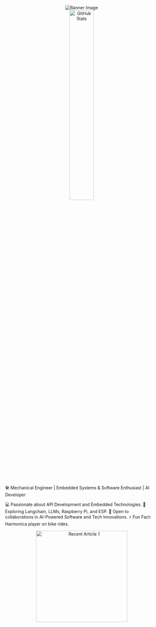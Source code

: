 <div align="center">
  <img src="https://github.com/mdabir1203/mdabir1203/assets/66947064/dc33981c-00bf-42e4-a644-06d63ecc16d7" alt="Banner Image" />
</div>
<div align="center">
  <img src="https://streak-stats.demolab.com?user=mdabir1203&theme=monokai-metallian&hide_border=true&border_radius=3&locale=de&date_format=M%20j%5B%2C%20Y%5D&mode=weekly" alt="GitHub Stats" width="40%" height="40%" />
</div>
🛠️ Mechanical Engineer | Embedded Systems & Software Enthusiast | AI Developer

💻 Passionate about API Development and Embedded Technologies.
🌱 Exploring Langchain, LLMs, Raspberry Pi, and ESP.
🚀 Open to collaborations in AI-Powered Software and Tech Innovations.
⚡ Fun Fact: Harmonica player on bike rides. 

<div align="center">
  <a href="  ![My Medium Articles](https://your-vercel-app-url.vercel.app/)" target="_blank">
    <img src="https://github-readme-medium-recent-article.vercel.app/medium/@md.abir1203/1" alt="Recent Article 1" width="300" height="300" />
  </a>
</div>
